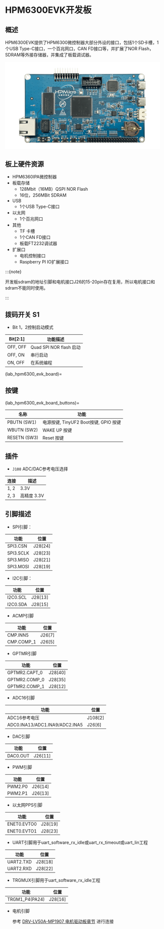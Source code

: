 # HPM6300EVK开发板

## 概述

HPM6300EVK提供了HPM6300微控制器大部分外设的接口，包括1个SD卡槽，1个USB Type-C接口，一个百兆网口，CAN FD接口等，并扩展了NOR Flash，SDRAM等外接存储器，并集成了板载调试器。

![hpm6300evk](../../../../assets/sdk/boards/hpm6300evk/hpm6300evk.png "hpm6300evk")

## 板上硬件资源

- HPM6360IPA微控制器
- 板载存储
  - 128Mbit（16MB）QSPI NOR Flash
  - 16位，256MBit SDRAM
- USB
  - 1个USB Type-C接口
- 以太网
  - 1个百兆网口
- 其他
  - TF 卡槽
  - 1个CAN FD接口
  - 板载FT2232调试器
- 扩展口
  - 电机控制接口
  - Raspberry PI IO扩展接口

:::{note}

开发板sdram的地址引脚和电机接口J26的15-20pin存在复用，所以电机接口和sdram不能同时使用。

:::

## 拨码开关 S1

- Bit 1，2控制启动模式

| Bit[2:1] | 功能描述                |
| -------- | ----------------------- |
| OFF, OFF | Quad SPI NOR flash 启动 |
| OFF, ON  | 串行启动                |
| ON, OFF  | 在系统编程              |

(lab_hpm6300_evk_board)=

## 按键

(lab_hpm6300_evk_board_buttons)=

| 名称         | 功能                                  |
| ------------ | ------------------------------------- |
| PBUTN (SW1)  | 电源按键, TinyUF2 Boot按键, GPIO 按键 |
| WBUTN (SW2)  | WAKE UP 按键                          |
| RESETN (SW3) | Reset 按键                            |

## **插件**

- `J108` ADC/DAC参考电压选择

| 连接 | 描述        |
| ---- | ----------- |
| 1, 2 | 3.3V        |
| 2, 3 | 高精度 3.3V |

## 引脚描述

- SPI引脚：

| 功能      | 位置    |
| --------- | ------- |
| SPI3.CSN  | J28[24] |
| SPI3.SCLK | J28[23] |
| SPI3.MISO | J28[21] |
| SPI3.MOSI | J28[19] |

- I2C引脚：

| 功能     | 位置    |
| -------- | ------- |
| I2C0.SCL | J28[13] |
| I2C0.SDA | J28[15] |

- ACMP引脚

| 功能       | 位置   |
| ---------- | ------ |
| CMP.INN5   | J26[7] |
| CMP.COMP_1 | J26[5] |

- GPTMR引脚

| 功能          | 位置    |
| ------------- | ------- |
| GPTMR2.CAPT_0 | J28[40] |
| GPTMR2.COMP_0 | J28[35] |
| GPTMR2.COMP_1 | J28[12] |

- ADC16引脚

| 功能                           | 位置    |
| ------------------------------ | ------- |
| ADC16参考电压                  | J108[2] |
| ADC0.INA13/ADC1.INA9/ADC2.INA5 | J26[6]  |

- DAC引脚

| 功能     | 位置    |
| -------- | ------- |
| DAC0.OUT | J26[11] |

- PWM引脚

| 功能    | 位置    |
| ------- | ------- |
| PWM2.P0 | J26[14] |
| PWM2.P1 | J26[13] |

- 以太网PPS引脚

| 功能        | 位置    |
| ----------- | ------- |
| ENET0.EVTO0 | J28[19] |
| ENET0.EVTO1 | J28[23] |

- UART引脚用于uart_software_rx_idle或uart_rx_timeout或uart_lin工程

| 功能        | 位置    |
| ---------- | -------- |
| UART2.TXD | J28[18]   |
| UART2.RXD | J28[22]   |

- TRGMUX引脚用于uart_software_rx_idle工程

| 功能        | 位置    |
| ---------- | -------- |
| TRGM1_P4(PA24)  | J28[16]   |

- 电机引脚

  参考 [DRV-LV50A-MP1907 电机驱动板章节](lab_drv_lv50a_mp1907) 进行连接

